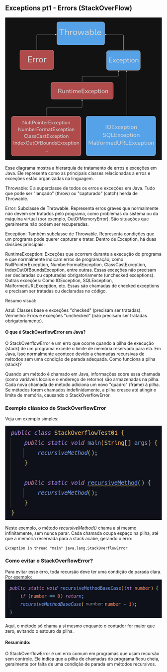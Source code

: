 ## Exceptions pt1 - Errors (StackOverFlow)

![img_2.png](img_2.png)

Esse diagrama mostra a hierarquia de tratamento de erros e exceções em Java. Ele representa como as principais classes
relacionadas a erros e exceções estão organizadas na linguagem.

Throwable: É a superclasse de todos os erros e exceções em Java. Tudo que pode ser "lançado" (throw) ou "capturado" 
(catch) herda de Throwable.

Error: Subclasse de Throwable. Representa erros graves que normalmente não devem ser tratados pelo programa, como 
problemas do sistema ou da máquina virtual (por exemplo, OutOfMemoryError). São situações que geralmente não podem 
ser recuperadas.

Exception: Também subclasse de Throwable. Representa condições que um programa pode querer capturar e tratar.
Dentro de Exception, há duas divisões principais:

RuntimeException: Exceções que ocorrem durante a execução do programa e que normalmente indicam erros de 
programação, como NullPointerException, NumberFormatException, ClassCastException, IndexOutOfBoundsException, 
entre outras. Essas exceções não precisam ser declaradas ou capturadas obrigatoriamente (unchecked exceptions).
Outras exceções: Como IOException, SQLException, MalformedURLException, etc. Essas são chamadas de checked exceptions
e precisam ser tratadas ou declaradas no código.

Resumo visual:

Azul: Classes base e exceções "checked" (precisam ser tratadas).
Vermelho: Erros e exceções "unchecked" (não precisam ser tratadas obrigatoriamente).

#### O que é StackOverflowError em Java?

O StackOverflowError é um erro que ocorre quando a pilha de execução (stack) 
de um programa excede o limite de memória reservado para ela. Em Java, isso 
normalmente acontece devido a chamadas recursivas de métodos sem uma condição 
de parada adequada.
Como funciona a pilha (stack)?

Quando um método é chamado em Java, informações sobre essa chamada 
(como variáveis locais e o endereço de retorno) são armazenadas na pilha. 
Cada nova chamada de método adiciona um novo "quadro" (frame) à pilha. 
Se métodos forem chamados indefinidamente, a pilha cresce até atingir o 
limite de memória, causando o StackOverflowError.

### Exemplo clássico de StackOverflowError

Veja um exemplo simples:

![img.png](img.png)

Neste exemplo, o método _recursiveMethod()_ chama a si mesmo infinitamente, sem nunca parar. 
Cada chamada ocupa espaço na pilha, até que a memória reservada para a stack acabe, gerando o erro:

```
Exception in thread "main" java.lang.StackOverflowError
```
### Como evitar o StackOverflowError?

Para evitar esse erro, toda recursão deve ter uma condição de parada clara. Por exemplo:
![img_1.png](img_1.png)

Aqui, o método só chama a si mesmo enquanto o contador for maior que zero, 
evitando o estouro da pilha.

#### Resumindo:

O StackOverflowError é um erro comum em programas que usam recursão sem controle. 
Ele indica que a pilha de chamadas do programa ficou cheia, geralmente por falta 
de uma condição de parada em métodos recursivos.
